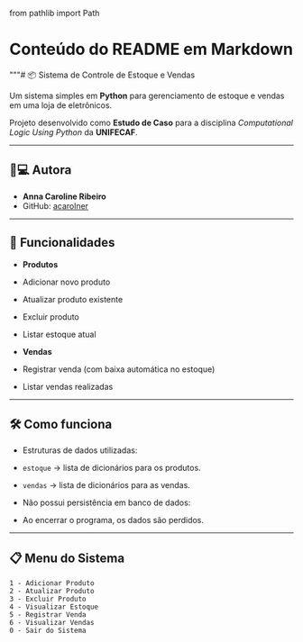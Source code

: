 from pathlib import Path

# Conteúdo do README em Markdown
"""# 📦 Sistema de Controle de Estoque e Vendas

Um sistema simples em **Python** para gerenciamento de estoque e vendas em uma loja de eletrônicos.

Projeto desenvolvido como **Estudo de Caso** para a disciplina *Computational Logic Using Python* da **UNIFECAF**.

---

## 👩💻 Autora
- **Anna Caroline Ribeiro**
- GitHub: [acarolner](https://github.com/acarolner)

---

## 🚀 Funcionalidades

- **Produtos**
- Adicionar novo produto
- Atualizar produto existente
- Excluir produto
- Listar estoque atual

- **Vendas**
- Registrar venda (com baixa automática no estoque)
- Listar vendas realizadas

---

## 🛠️ Como funciona

- Estruturas de dados utilizadas:
- `estoque` → lista de dicionários para os produtos.
- `vendas` → lista de dicionários para as vendas.

- Não possui persistência em banco de dados:
- Ao encerrar o programa, os dados são perdidos.

---

## 📋 Menu do Sistema

```text
1 - Adicionar Produto
2 - Atualizar Produto
3 - Excluir Produto
4 - Visualizar Estoque
5 - Registrar Venda
6 - Visualizar Vendas
0 - Sair do Sistema

